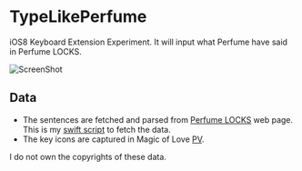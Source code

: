 TypeLikePerfume
===============

iOS8 Keyboard Extension Experiment. It will input what Perfume have said in Perfume LOCKS.

![ScreenShot](http://cl.ly/image/473N2J0x2d0r/out.gif)

## Data

- The sentences are fetched and parsed from [Perfume LOCKS](http://www.tfm.co.jp/lock/perfume/) web page. This is my [swift script](https://gist.github.com/yllan/45d09a72e66303798714) to fetch the data.
- The key icons are captured in Magic of Love [PV](https://www.youtube.com/watch?v=NhI2mp-WIck).

I do not own the copyrights of these data.
